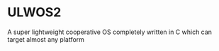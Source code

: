 # ULWOS2
A super lightweight cooperative OS completely written in C which can target almost any platform

